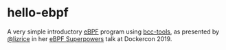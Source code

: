 # hello-ebpf

A very simple introductory [eBPF](https://www.kernel.org/doc/html/latest/bpf/index.html) program using [bcc-tools](https://github.com/iovisor/bcc), as presented by [@lizrice](https://github.com/lizrice) in her [eBPF Superpowers](https://www.youtube.com/watch?v=4SiWL5tULnQ) talk at Dockercon 2019.  
